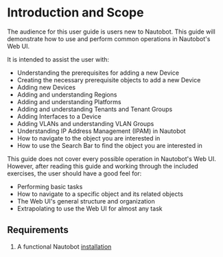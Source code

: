 # Introduction and Scope

The audience for this user guide is users new to Nautobot.
This guide will demonstrate how to use and perform common operations in Nautobot's Web UI.

It is intended to assist the user with:

* Understanding the prerequisites for adding a new Device
* Creating the necessary prerequisite objects to add a new Device
* Adding new Devices
* Adding and understanding Regions
* Adding and understanding Platforms
* Adding and understanding Tenants and Tenant Groups
* Adding Interfaces to a Device
* Adding VLANs and understanding VLAN Groups
* Understanding IP Address Management (IPAM) in Nautobot
* How to navigate to the object you are interested in
* How to use the Search Bar to find the object you are interested in

This guide does not cover every possible operation in Nautobot's Web UI. However, after reading this guide and working through the included exercises, the user should have a good feel for:

* Performing basic tasks
* How to navigate to a specific object and its related objects
* The Web UI's general structure and organization
* Extrapolating to use the Web UI for almost any task

## Requirements

1. A functional Nautobot [installation](../../installation/index.md)
